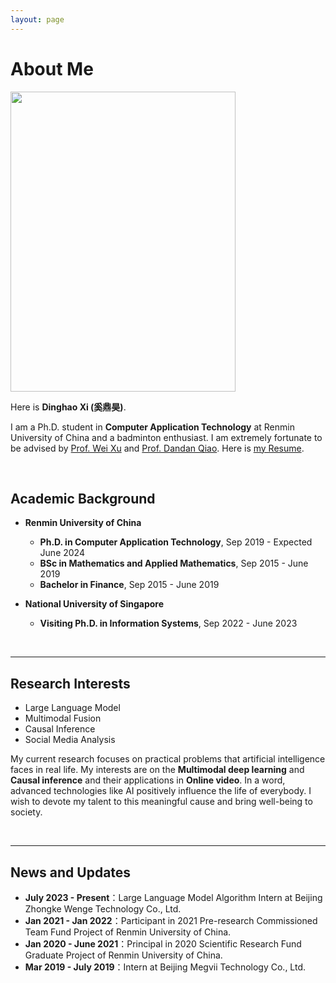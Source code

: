 ```yaml
---
layout: page
---
```


# About Me

<img src="https://dinghaoxi.github.io/Singapore.jpg" class="floatpic" width="360" height="480">

Here is **Dinghao Xi (奚鼎昊)**.

I am a Ph.D. student in **Computer Application Technology** at Renmin University of China and a badminton enthusiast. I am extremely fortunate to be advised by [Prof. Wei Xu](http://info.ruc.edu.cn/jsky/szdw/adszycx/sssds/glkxygc/168a49630e2a454083c238631b42b752.htm) and [Prof. Dandan Qiao](https://www.comp.nus.edu.sg/disa/bio/qiaodd/). Here is [my Resume](https://dinghaoxi.github.io/file/DinghaoXi_ch.pdf).

<br>

## Academic Background

- **Renmin University of China**
  - **Ph.D. in Computer Application Technology**, Sep 2019 - Expected June 2024
  - **BSc in Mathematics and Applied Mathematics**, Sep 2015 - June 2019
  - **Bachelor in Finance**, Sep 2015 - June 2019

- **National University of Singapore**
  - **Visiting Ph.D. in Information Systems**, Sep 2022 - June 2023


<br>

---

## Research Interests

- Large Language Model
- Multimodal Fusion
- Causal Inference
- Social Media Analysis

My current research focuses on practical problems that artificial intelligence faces in real life. My interests are on the **Multimodal deep learning** and **Causal inference** and their applications in **Online video**. In a word, advanced technologies like AI positively influence the life of everybody.  I wish to devote my talent to this meaningful cause and bring well-being to society.

<br>

---

## News and Updates

- **July 2023 - Present**：Large Language Model Algorithm Intern at Beijing Zhongke Wenge Technology Co., Ltd.
- **Jan 2021 - Jan 2022**：Participant in 2021 Pre-research Commissioned Team Fund Project of Renmin University of China.
- **Jan 2020 - June 2021**：Principal in 2020 Scientific Research Fund Graduate Project of Renmin University of China.
- **Mar 2019 - July 2019**：Intern at Beijing Megvii Technology Co., Ltd.

<br>
